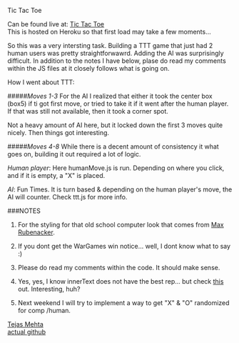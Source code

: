 Tic Tac Toe

Can be found live at: [Tic Tac Toe](https://stark-savannah-7401.herokuapp.com/)  
This is hosted on Heroku so that first load may take a few moments...

So this was a very intersting task. Building a TTT game that just had 2 human users was pretty straightforwawrd. Adding the AI was surprisingly difficult. In addition to the notes I have below, plase do read my comments within the JS files at it closely follows what is going on. 

How I went about TTT:

#####*Moves 1-3*
For the AI I realized that either it took the center box (box5) if ti got first move, or tried to take it if it went after the human player. If that was still not available, then it took a corner spot. 

Not a heavy amount of AI here, but it locked down the first 3 moves quite nicely. Then things got interesting.

#####*Moves 4-8*
While there is a decent amount of consistency it what goes on, building it out required a lot of logic.

*Human player*: Here humanMove.js is run. Depending on where you click, and if it is empty, a "X" is placed.

*AI*: Fun Times. It is turn based & depending on the human player's move, the AI will counter. Check ttt.js for more info.

###NOTES
1. For the styling for that old school computer look that comes from [Max Rubenacker](http://maxenuber.com/).

2. If you dont get the WarGames win notice... well, I dont know what to say :)

3. Please do read my comments within the code. It should make sense.

4. Yes, yes, I know innerText does not have the best rep... but check [this](http://perfectionkills.com/the-poor-misunderstood-innerText/) out. Interesting, huh?

5. Next weekend I will try to implement a way to get "X" & "O" randomized for comp /human. 

[Tejas Mehta](https://www.tejas-mehta.com)  
[actual github](https://github.com/tmehta2442)